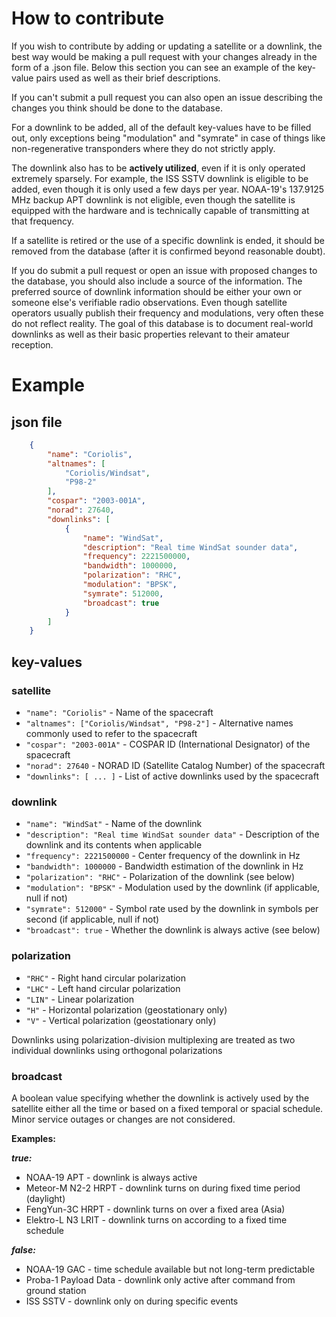 # How to contribute

If you wish to contribute by adding or updating a satellite or a downlink, the best way would be making a pull request with your changes already in the form of a .json file. Below this section you can see an example of the key-value pairs used as well as their brief descriptions.

If you can't submit a pull request you can also open an issue describing the changes you think should be done to the database.

For a downlink to be added, all of the default key-values have to be filled out, only exceptions being "modulation" and "symrate" in case of things like non-regenerative transponders where they do not strictly apply.

The downlink also has to be **actively utilized**, even if it is only operated extremely sparsely. For example, the ISS SSTV downlink is eligible to be added, even though it is only used a few days per year. NOAA-19's 137.9125 MHz backup APT downlink is not eligible, even though the satellite is equipped with the hardware and is technically capable of transmitting at that frequency.

If a satellite is retired or the use of a specific downlink is ended, it should be removed from the database (after it is confirmed beyond reasonable doubt).

If you do submit a pull request or open an issue with proposed changes to the database, you should also include a source of the information. The preferred source of downlink information should be either your own or someone else's verifiable radio observations. Even though satellite operators usually publish their frequency and modulations, very often these do not reflect reality. The goal of this database is to document real-world downlinks as well as their basic properties relevant to their amateur reception.

# Example

## json file

```json
    {
        "name": "Coriolis",
        "altnames": [
            "Coriolis/Windsat",
            "P98-2"
        ],
        "cospar": "2003-001A",
        "norad": 27640,
        "downlinks": [
            {
                "name": "WindSat",
                "description": "Real time WindSat sounder data",
                "frequency": 2221500000,
                "bandwidth": 1000000,
                "polarization": "RHC",
                "modulation": "BPSK",
                "symrate": 512000,
                "broadcast": true
            }
        ]
    }
```

## key-values

### satellite

- `"name": "Coriolis"` - Name of the spacecraft  
- `"altnames": ["Coriolis/Windsat", "P98-2"]` - Alternative names commonly used to refer to the spacecraft  
- `"cospar": "2003-001A"` - COSPAR ID (International Designator) of the spacecraft  
- `"norad": 27640` - NORAD ID (Satellite Catalog Number) of the spacecraft  
- `"downlinks": [ ... ]` - List of active downlinks used by the spacecraft

### downlink

- `"name": "WindSat"` - Name of the downlink  
- `"description": "Real time WindSat sounder data"` - Description of the downlink and its contents when applicable
- `"frequency": 2221500000` - Center frequency of the downlink in Hz  
- `"bandwidth": 1000000` - Bandwidth estimation of the downlink in Hz  
- `"polarization": "RHC"` - Polarization of the downlink (see below)  
- `"modulation": "BPSK"` - Modulation used by the downlink (if applicable, null if not)  
- `"symrate": 512000"` - Symbol rate used by the downlink in symbols per second (if applicable, null if not)  
- `"broadcast": true` - Whether the downlink is always active (see below)

### polarization
- `"RHC"` - Right hand circular polarization  
- `"LHC"` - Left hand circular polarization  
- `"LIN"` - Linear polarization  
- `"H"` - Horizontal polarization (geostationary only)  
- `"V"` - Vertical polarization (geostationary only)  

Downlinks using polarization-division multiplexing are treated as two individual downlinks using orthogonal polarizations

### broadcast

A boolean value specifying whether the downlink is actively used by the satellite either all the time or based on a fixed temporal or spacial schedule. Minor service outages or changes are not considered.

**Examples:** 

***true:***
- NOAA-19 APT - downlink is always active
- Meteor-M N2-2 HRPT - downlink turns on during fixed time period (daylight)
- FengYun-3C HRPT - downlink turns on over a fixed area (Asia)
- Elektro-L N3 LRIT - downlink turns on according to a fixed time schedule

***false:***
- NOAA-19 GAC - time schedule available but not long-term predictable
- Proba-1 Payload Data - downlink only active after command from ground station
- ISS SSTV - downlink only on during specific events
